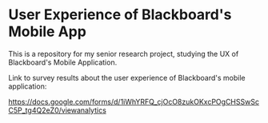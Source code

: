 # User Experience of Blackboard's Mobile App

This is a repository for my senior research project, studying the UX of Blackboard's Mobile Application.

Link to survey results about the user experience of Blackboard's mobile application:

https://docs.google.com/forms/d/1iWhYRFQ_cjOcO8zukOKxcPOgCHSSwScC5P_tg4Q2eZ0/viewanalytics
